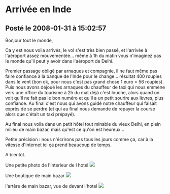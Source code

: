 # Arrivée en Inde
## Posté le 2008-01-31 à 15:02:57

Bonjour tout le monde,

Ca y est nous voila arrivés, le vol s'est très bien passé, et l'arrivée à l'aéroport assez mouvementée... même à 1h du matin vous n'imaginez pas le monde qu'il peut y avoir dans l'aéroport de Delhi.

Premier passage obligé par arnaques et compagnie, il ne faut même pas faire confiance à la banque de l'Inde pour le change... résultat 400 roupies dans le vent (bon ok, pour nous c'est pas grand chose 1 euro = 56 roupies). Puis nous avons déjoué les arnaques du chauffeur de taxi qui nous emmène vers une office du tourisme à 2h du mat déjà c'est louche, alors quand on voit qu'il ne fait pas le bon numéro et qu'il a un petit sourire aux lèvres, plus confiance. Au final c'est nous qui avons guidé notre chauffeur qui faisait exprès de se perdre (et qui au final nous demande de repayer la course alors que c'était un taxi prépayé).

Au final nous voila dans un petit hôtel tout minable du vieux Delhi, en plein milieu de main bazar, mais qu'est ce qu'on est heureux...

Petite précision : nous n'écrirons pas tous les jours comme ça, car à la vitesse d'internet ici ça prend beaucoup de temps.

A bientôt.

Une petite photo de l'interieur de l hotel
<img src="http://dud.didoum.free.fr/upload/min/hotel.jpg" />

Une boutique de main bazar
<img src="http://dud.didoum.free.fr/upload/min/magasin.jpg" />

l'artère de main bazar, vue de devant l'hotel
<img src="http://dud.didoum.free.fr/upload/min/rue.jpg" />
